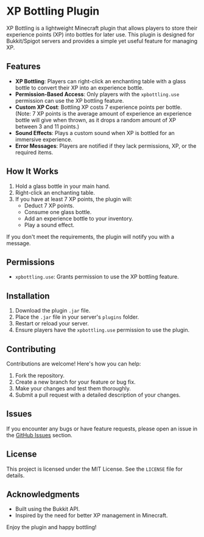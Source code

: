 # XP Bottling Plugin

XP Bottling is a lightweight Minecraft plugin that allows players to store their experience points (XP) into bottles for later use. This plugin is designed for Bukkit/Spigot servers and provides a simple yet useful feature for managing XP.

## Features

- **XP Bottling**: Players can right-click an enchanting table with a glass bottle to convert their XP into an experience bottle.
- **Permission-Based Access**: Only players with the `xpbottling.use` permission can use the XP bottling feature.
- **Custom XP Cost**: Bottling XP costs 7 experience points per bottle. (Note: 7 XP points is the average amount of experience an experience bottle will give when thrown, as it drops a random amount of XP between 3 and 11 points.)
- **Sound Effects**: Plays a custom sound when XP is bottled for an immersive experience.
- **Error Messages**: Players are notified if they lack permissions, XP, or the required items.

## How It Works

1. Hold a glass bottle in your main hand.
2. Right-click an enchanting table.
3. If you have at least 7 XP points, the plugin will:
   - Deduct 7 XP points.
   - Consume one glass bottle.
   - Add an experience bottle to your inventory.
   - Play a sound effect.

If you don't meet the requirements, the plugin will notify you with a message.

## Permissions

- `xpbottling.use`: Grants permission to use the XP bottling feature.

## Installation

1. Download the plugin `.jar` file.
2. Place the `.jar` file in your server's `plugins` folder.
3. Restart or reload your server.
4. Ensure players have the `xpbottling.use` permission to use the plugin.

## Contributing

Contributions are welcome! Here's how you can help:

1. Fork the repository.
2. Create a new branch for your feature or bug fix.
3. Make your changes and test them thoroughly.
4. Submit a pull request with a detailed description of your changes.

## Issues

If you encounter any bugs or have feature requests, please open an issue in the [GitHub Issues](https://github.com/HoneyBerries/xPBottling/issues) section.

## License

This project is licensed under the MIT License. See the `LICENSE` file for details.

## Acknowledgments

- Built using the Bukkit API.
- Inspired by the need for better XP management in Minecraft.

Enjoy the plugin and happy bottling!
